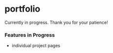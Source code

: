 # portfolio
Currently in progress. Thank you for your patience!

### Features in Progress
- individual project pages
